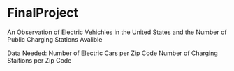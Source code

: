 # FinalProject

An Observation of Electric Vehichles in the United States and the Number of Public Charging Stations Avalible

Data Needed:  Number of Electric Cars per Zip Code
              Number of Charging Staitions per Zip Code
              
